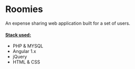 # Roomies
An expense sharing web application built for a set of users.

<h4 style='text-decoration:underline;'>Stack used:</h4>
<ul>
  <li>PHP & MYSQL</li>
  <li>Angular 1.x</li>
  <li>jQuery</li>
  <li>HTML & CSS</li>
</ul>
